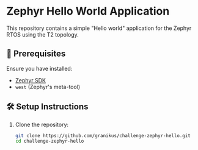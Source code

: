 # Zephyr Hello World Application

This repository contains a simple "Hello world" application for the Zephyr RTOS using the T2 topology.

## 📌 Prerequisites
Ensure you have installed:
- [Zephyr SDK](https://docs.zephyrproject.org/latest/getting_started/index.html)
- `west` (Zephyr's meta-tool)

## 🛠 Setup Instructions
1. Clone the repository:
   ```sh
   git clone https://github.com/granikus/challenge-zephyr-hello.git
   cd challenge-zephyr-hello
